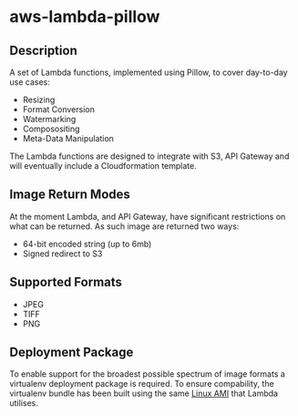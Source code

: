 # aws-lambda-pillow

## Description

A set of Lambda functions, implemented using Pillow, to cover day-to-day use cases:

* Resizing
* Format Conversion
* Watermarking
* Composositing
* Meta-Data Manipulation

The Lambda functions are designed to integrate with S3, API Gateway and will eventually include a Cloudformation template.

## Image Return Modes

At the moment Lambda, and API Gateway, have significant restrictions on what can be returned. As such image are returned two ways:

* 64-bit encoded string (up to 6mb)
* Signed redirect to S3

## Supported Formats

* JPEG
* TIFF
* PNG

## Deployment Package

To enable support for the broadest possible spectrum of image formats a virtualenv deployment package is required.
To ensure compability, the virtualenv bundle has been built using the same [Linux AMI](http://docs.aws.amazon.com/lambda/latest/dg/current-supported-versions.html) that Lambda utilises.



